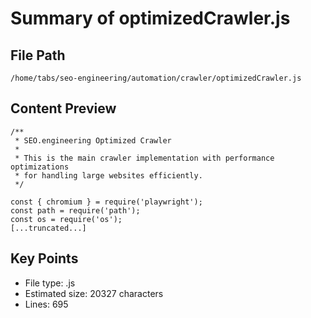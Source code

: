 # Summary of optimizedCrawler.js
  
## File Path
`/home/tabs/seo-engineering/automation/crawler/optimizedCrawler.js`

## Content Preview
```
/**
 * SEO.engineering Optimized Crawler
 * 
 * This is the main crawler implementation with performance optimizations
 * for handling large websites efficiently.
 */

const { chromium } = require('playwright');
const path = require('path');
const os = require('os');
[...truncated...]
```

## Key Points
- File type: .js
- Estimated size: 20327 characters
- Lines: 695
